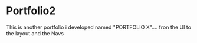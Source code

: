 # Portfolio2
This is another portfolio i developed named "PORTFOLIO X".... fron the UI to the layout and the Navs
